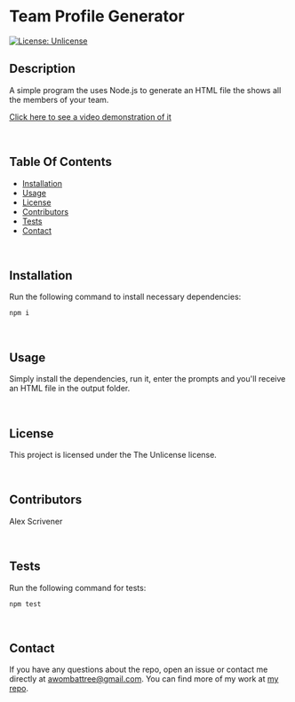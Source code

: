 # Team Profile Generator

[![License: Unlicense](https://img.shields.io/badge/license-Unlicense-blue.svg)](http://unlicense.org/)

## Description
A simple program the uses Node.js to generate an HTML file the shows all the members of your team.

[Click here to see a video demonstration of it](https://youtu.be/EecS2_38fIU)

<br/>

## Table Of Contents
- [Installation](#installation)
- [Usage](#usage)
- [License](#license)
- [Contributors](#contributors)
- [Tests](#tests)
- [Contact](#contact)

<br/>

## Installation
Run the following command to install necessary dependencies:
~~~
npm i
~~~

<br/>

## Usage
Simply install the dependencies, run it, enter the prompts and you'll receive an HTML file in the output folder.

<br/>

## License
This project is licensed under the The Unlicense license.

<br/>

## Contributors
Alex Scrivener

<br/>

## Tests
Run the following command for tests:
~~~
npm test
~~~

<br/>

## Contact
If you have any questions about the repo, open an issue or contact me directly at [awombattree@gmail.com](mailto:awombattree@gmail.com). You can find more of my work at [my repo](https://github.com/Wombattree).
